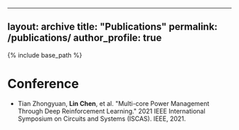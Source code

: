 
---
layout: archive
title: "Publications"
permalink: /publications/
author_profile: true
---
{% include base_path %}

Conference
======
* Tian Zhongyuan, **Lin Chen**, et al. "Multi-core Power Management Through Deep Reinforcement Learning." 2021 IEEE International Symposium on Circuits and Systems (ISCAS). IEEE, 2021.
